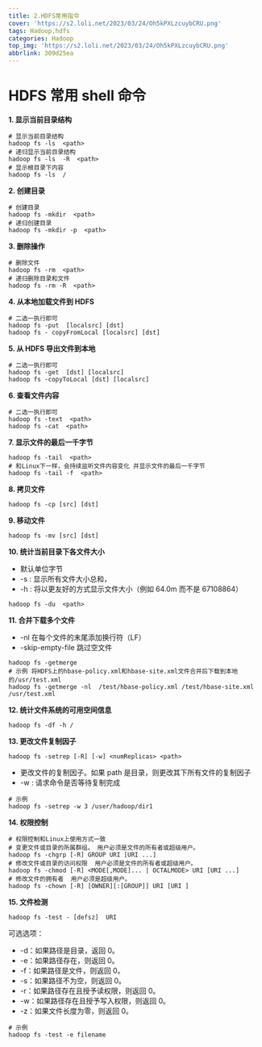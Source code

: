 ```yaml
---
title: 2.HDFS常用指令
cover: 'https://s2.loli.net/2023/03/24/Oh5kPXLzcuybCRU.png'
tags: Hadoop,hdfs
categories: Hadoop
top_img: 'https://s2.loli.net/2023/03/24/Oh5kPXLzcuybCRU.png'
abbrlink: 309d25ea
---
```

# HDFS 常用 shell 命令

**1. 显示当前目录结构**

```shell
# 显示当前目录结构
hadoop fs -ls  <path>
# 递归显示当前目录结构
hadoop fs -ls  -R  <path>
# 显示根目录下内容
hadoop fs -ls  /
```

**2. 创建目录**

```shell
# 创建目录
hadoop fs -mkdir  <path> 
# 递归创建目录
hadoop fs -mkdir -p  <path>  
```

**3. 删除操作**

```shell
# 删除文件
hadoop fs -rm  <path>
# 递归删除目录和文件
hadoop fs -rm -R  <path> 
```

**4. 从本地加载文件到 HDFS**

```shell
# 二选一执行即可
hadoop fs -put  [localsrc] [dst] 
hadoop fs - copyFromLocal [localsrc] [dst] 
```

**5. 从 HDFS 导出文件到本地**

```shell
# 二选一执行即可
hadoop fs -get  [dst] [localsrc] 
hadoop fs -copyToLocal [dst] [localsrc] 
```

**6. 查看文件内容**

```shell
# 二选一执行即可
hadoop fs -text  <path> 
hadoop fs -cat  <path>  
```

**7. 显示文件的最后一千字节**

```shell
hadoop fs -tail  <path> 
# 和Linux下一样，会持续监听文件内容变化 并显示文件的最后一千字节
hadoop fs -tail -f  <path> 
```

**8. 拷贝文件**

```shell
hadoop fs -cp [src] [dst]
```

**9. 移动文件**

```shell
hadoop fs -mv [src] [dst] 
```

**10. 统计当前目录下各文件大小**

- 默认单位字节
- -s : 显示所有文件大小总和，
- -h : 将以更友好的方式显示文件大小（例如 64.0m 而不是 67108864）

```shell
hadoop fs -du  <path>  
```

**11. 合并下载多个文件**

- -nl 在每个文件的末尾添加换行符（LF）
- -skip-empty-file 跳过空文件

```shell
hadoop fs -getmerge
# 示例 将HDFS上的hbase-policy.xml和hbase-site.xml文件合并后下载到本地的/usr/test.xml
hadoop fs -getmerge -nl  /test/hbase-policy.xml /test/hbase-site.xml /usr/test.xml
```

**12. 统计文件系统的可用空间信息**

```shell
hadoop fs -df -h /
```

**13. 更改文件复制因子**

```shell
hadoop fs -setrep [-R] [-w] <numReplicas> <path>
```

- 更改文件的复制因子。如果 path 是目录，则更改其下所有文件的复制因子
- -w : 请求命令是否等待复制完成

```shell
# 示例
hadoop fs -setrep -w 3 /user/hadoop/dir1
```

**14. 权限控制**

```
# 权限控制和Linux上使用方式一致
# 变更文件或目录的所属群组。 用户必须是文件的所有者或超级用户。
hadoop fs -chgrp [-R] GROUP URI [URI ...]
# 修改文件或目录的访问权限  用户必须是文件的所有者或超级用户。
hadoop fs -chmod [-R] <MODE[,MODE]... | OCTALMODE> URI [URI ...]
# 修改文件的拥有者  用户必须是超级用户。
hadoop fs -chown [-R] [OWNER][:[GROUP]] URI [URI ]
```

**15. 文件检测**

```shell
hadoop fs -test - [defsz]  URI
```

可选选项：

- -d：如果路径是目录，返回 0。
- -e：如果路径存在，则返回 0。
- -f：如果路径是文件，则返回 0。
- -s：如果路径不为空，则返回 0。
- -r：如果路径存在且授予读权限，则返回 0。
- -w：如果路径存在且授予写入权限，则返回 0。
- -z：如果文件长度为零，则返回 0。

```shell
# 示例
hadoop fs -test -e filename
```